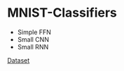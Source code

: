 MNIST-Classifiers
=================

- Simple FFN
- Small CNN
- Small RNN

[Dataset](http://yann.lecun.com/exdb/mnist/)